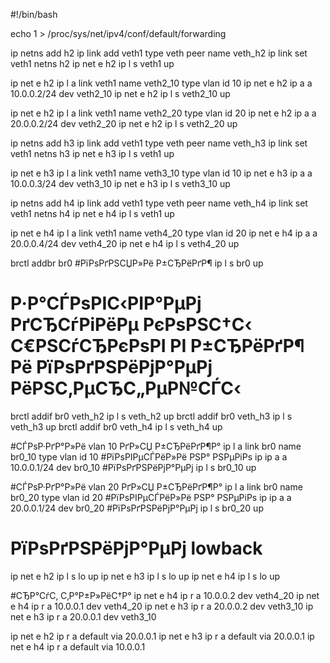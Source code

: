 #!/bin/bash

echo 1 > /proc/sys/net/ipv4/conf/default/forwarding


ip netns add h2
ip link add veth1 type veth peer name veth_h2
ip link set veth1 netns h2
ip net e h2 ip l s veth1 up

ip net e h2 ip l a link veth1 name veth2_10 type vlan id 10
ip net e h2 ip a a 10.0.0.2/24 dev veth2_10
ip net e h2 ip l s veth2_10 up


ip net e h2 ip l a link veth1 name veth2_20 type vlan id 20
ip net e h2 ip a a 20.0.0.2/24 dev veth2_20
ip net e h2 ip l s veth2_20 up

ip netns add h3
ip link add veth1 type veth peer name veth_h3
ip link set veth1 netns h3
ip net e h3 ip l s veth1 up

ip net e h3 ip l a link veth1 name veth3_10 type vlan id 10
ip net e h3 ip a a 10.0.0.3/24 dev veth3_10
ip net e h3 ip l s veth3_10 up

ip netns add h4
ip link add veth1 type veth peer name veth_h4
ip link set veth1 netns h4
ip net e h4 ip l s veth1 up

ip net e h4 ip l a link veth1 name veth4_20 type vlan id 20
ip net e h4 ip a a 20.0.0.4/24 dev veth4_20
ip net e h4 ip l s veth4_20 up

brctl addbr br0
#РїРѕРґРЅСЏР»Рё Р±СЂРёРґР¶
ip l s br0 up

# Р·Р°СЃРѕРІС‹РІР°РµРј РґСЂСѓРіРёРµ РєРѕРЅС†С‹ С€РЅСѓСЂРєРѕРІ РІ Р±СЂРёРґР¶ Рё РїРѕРґРЅРёРјР°РµРј РёРЅС‚РµСЂС„РµР№СЃС‹
brctl addif br0 veth_h2
ip l s veth_h2 up
brctl addif br0 veth_h3
ip l s veth_h3 up
brctl addif br0 veth_h4
ip l s veth_h4 up


#СЃРѕР·РґР°Р»Рё vlan 10 РґР»СЏ Р±СЂРёРґР¶Р°
ip l a link br0 name br0_10 type vlan id 10
#РїРѕРІРµСЃРёР»Рё РЅР° РЅРµРіРѕ ip
ip a a 10.0.0.1/24 dev br0_10
#РїРѕРґРЅРёРјР°РµРј
ip l s br0_10 up

#СЃРѕР·РґР°Р»Рё vlan 20 РґР»СЏ Р±СЂРёРґР¶Р°
ip l a link br0 name br0_20 type vlan id 20
#РїРѕРІРµСЃРёР»Рё РЅР° РЅРµРіРѕ ip
ip a a 20.0.0.1/24 dev br0_20
#РїРѕРґРЅРёРјР°РµРј
ip l s br0_20 up

# РїРѕРґРЅРёРјР°РµРј lowback
ip net e h2 ip l s lo up
ip net e h3 ip l s lo up
ip net e h4 ip l s lo up

#СЂР°СѓС‚ С‚Р°Р±Р»РёС†Р°
ip net e h4 ip r a 10.0.0.2 dev veth4_20
ip net e h4 ip r a 10.0.0.1 dev veth4_20
ip net e h3 ip r a 20.0.0.2 dev veth3_10
ip net e h3 ip r a 20.0.0.1 dev veth3_10

ip net e h2 ip r a default via 20.0.0.1 
ip net e h3 ip r a default via 20.0.0.1
ip net e h4 ip r a default via 10.0.0.1

